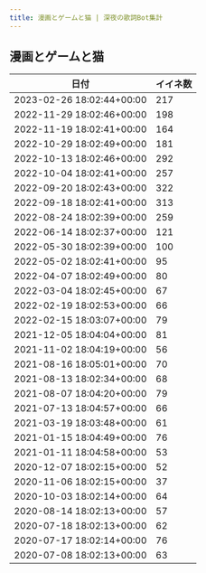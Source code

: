 ```yaml
---
title: 漫画とゲームと猫 | 深夜の歌詞Bot集計
---
```

## 漫画とゲームと猫

|日付|イイネ数|
|-|-|
|2023-02-26 18:02:44+00:00|217|
|2022-11-29 18:02:46+00:00|198|
|2022-11-19 18:02:41+00:00|164|
|2022-10-29 18:02:49+00:00|181|
|2022-10-13 18:02:46+00:00|292|
|2022-10-04 18:02:41+00:00|257|
|2022-09-20 18:02:43+00:00|322|
|2022-09-18 18:02:41+00:00|313|
|2022-08-24 18:02:39+00:00|259|
|2022-06-14 18:02:37+00:00|121|
|2022-05-30 18:02:39+00:00|100|
|2022-05-02 18:02:41+00:00|95|
|2022-04-07 18:02:49+00:00|80|
|2022-03-04 18:02:45+00:00|67|
|2022-02-19 18:02:53+00:00|66|
|2022-02-15 18:03:07+00:00|79|
|2021-12-05 18:04:04+00:00|81|
|2021-11-02 18:04:19+00:00|56|
|2021-08-16 18:05:01+00:00|70|
|2021-08-13 18:02:34+00:00|68|
|2021-08-07 18:04:20+00:00|79|
|2021-07-13 18:04:57+00:00|66|
|2021-03-19 18:03:48+00:00|61|
|2021-01-15 18:04:49+00:00|76|
|2021-01-11 18:04:58+00:00|53|
|2020-12-07 18:02:15+00:00|52|
|2020-11-06 18:02:15+00:00|37|
|2020-10-03 18:02:14+00:00|64|
|2020-08-14 18:02:13+00:00|57|
|2020-07-18 18:02:13+00:00|62|
|2020-07-17 18:02:14+00:00|76|
|2020-07-08 18:02:13+00:00|63|
